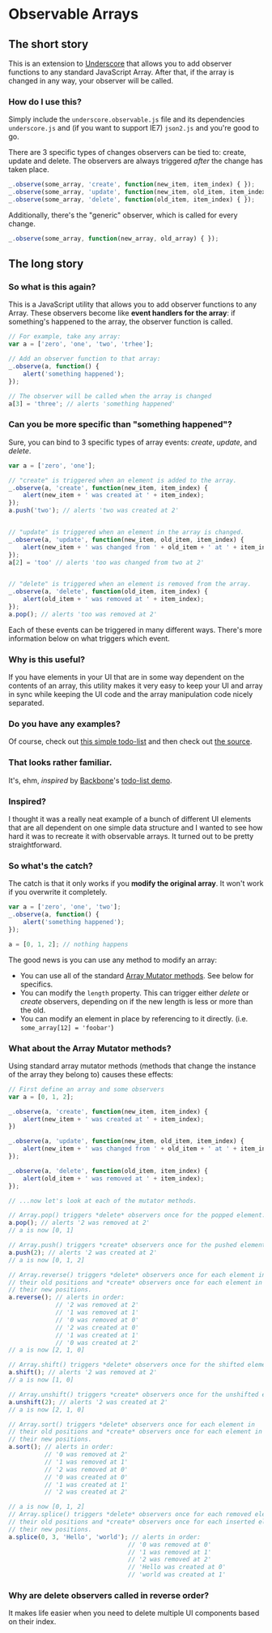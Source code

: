 # Observable Arrays

## The short story

This is an extension to [Underscore](http://documentcloud.github.com/underscore/) that allows you to add observer functions to any standard JavaScript Array. After that, if the array is changed in any way, your observer will be called.

### How do I use this?

Simply include the `underscore.observable.js` file and its dependencies `underscore.js` and (if you want to support IE7) `json2.js` and you're good to go.

There are 3 specific types of changes observers can be tied to: create, update and delete. The observers are always triggered *after* the change has taken place.

```javascript
_.observe(some_array, 'create', function(new_item, item_index) { });
_.observe(some_array, 'update', function(new_item, old_item, item_index) { });
_.observe(some_array, 'delete', function(old_item, item_index) { });
```

Additionally, there's the "generic" observer, which is called for every change.

```javascript
_.observe(some_array, function(new_array, old_array) { });
```

## The long story

### So what is this again?

This is a JavaScript utility that allows you to add observer functions to any Array. These observers become like **event handlers for the array**: if something's happened to the array, the observer function is called.

```javascript
// For example, take any array:
var a = ['zero', 'one', 'two', 'trhee'];

// Add an observer function to that array:
_.observe(a, function() {
    alert('something happened');
});

// The observer will be called when the array is changed
a[3] = 'three'; // alerts 'something happened'
```

### Can you be more specific than "something happened"?

Sure, you can bind to 3 specific types of array events: *create*, *update*, and *delete*.

```javascript
var a = ['zero', 'one'];

// "create" is triggered when an element is added to the array.
_.observe(a, 'create', function(new_item, item_index) {
    alert(new_item + ' was created at ' + item_index);
});
a.push('two'); // alerts 'two was created at 2'


// "update" is triggered when an element in the array is changed.
_.observe(a, 'update', function(new_item, old_item, item_index) {
    alert(new_item + ' was changed from ' + old_item + ' at ' + item_index);
});
a[2] = 'too' // alerts 'too was changed from two at 2'


// "delete" is triggered when an element is removed from the array.
_.observe(a, 'delete', function(old_item, item_index) {
    alert(old_item + ' was removed at ' + item_index);
});
a.pop(); // alerts 'too was removed at 2'
```

Each of these events can be triggered in many different ways. There's more information below on what triggers which event.

### Why is this useful?

If you have elements in your UI that are in some way dependent on the contents of an array, this utility makes it very easy to keep your UI and array in sync while keeping the UI code and the array manipulation code nicely separated.

### Do you have any examples?

Of course, check out [this simple todo-list](http://experiments.mennovanslooten.nl/2011/observable-arrays/todo.html) and then check out [the source](https://github.com/mennovanslooten/Observable-Arrays/blob/master/js/todo.js).

### That looks rather familiar.

It's, ehm, *inspired* by [Backbone](http://backbonejs.org/)'s [todo-list demo](http://backbonejs.org/examples/todos/index.html).  

### Inspired?

I thought it was a really neat example of a bunch of different UI elements that are all dependent on one simple data structure and I wanted to see how hard it was to recreate it with observable arrays. It turned out to be pretty straightforward.

### So what's the catch?

The catch is that it only works if you **modify the original array**. It won't work if you overwrite it completely.

```javascript
var a = ['zero', 'one', 'two'];
_.observe(a, function() {
    alert('something happened');
});

a = [0, 1, 2]; // nothing happens
```

The good news is you can use any method to modify an array:

* You can use all  of the standard [Array Mutator methods](https://developer.mozilla.org/en/JavaScript/Reference/Global_Objects/Array#Mutator_methods). See below for specifics.
* You can modify the `length` property. This can trigger either *delete* or *create* observers, depending on if the new length is less or more than the old.
* You can modify an element in place by referencing to it directly. (i.e. `some_array[12] = 'foobar'`)

### What about the Array Mutator methods?

Using standard array mutator methods (methods that change the instance of the
array they belong to) causes these effects:

```javascript
// First define an array and some observers
var a = [0, 1, 2];

_.observe(a, 'create', function(new_item, item_index) {
    alert(new_item + ' was created at ' + item_index);
})

_.observe(a, 'update', function(new_item, old_item, item_index) {
    alert(new_item + ' was changed from ' + old_item + ' at ' + item_index);
});

_.observe(a, 'delete', function(old_item, item_index) {
    alert(old_item + ' was removed at ' + item_index);
});

// ...now let's look at each of the mutator methods.

// Array.pop() triggers *delete* observers once for the popped element:
a.pop(); // alerts '2 was removed at 2'
// a is now [0, 1]

// Array.push() triggers *create* observers once for the pushed element.
a.push(2); // alerts '2 was created at 2'
// a is now [0, 1, 2]

// Array.reverse() triggers *delete* observers once for each element in
// their old positions and *create* observers once for each element in
// their new positions.
a.reverse(); // alerts in order:
             // '2 was removed at 2'
             // '1 was removed at 1'
             // '0 was removed at 0'
             // '2 was created at 0'
             // '1 was created at 1'
             // '0 was created at 2'
// a is now [2, 1, 0]

// Array.shift() triggers *delete* observers once for the shifted element:
a.shift(); // alerts '2 was removed at 2'
// a is now [1, 0]

// Array.unshift() triggers *create* observers once for the unshifted element.
a.unshift(2); // alerts '2 was created at 2'
// a is now [2, 1, 0]

// Array.sort() triggers *delete* observers once for each element in
// their old positions and *create* observers once for each element in
// their new positions.
a.sort(); // alerts in order:
          // '0 was removed at 2'
          // '1 was removed at 1'
          // '2 was removed at 0'
          // '0 was created at 0'
          // '1 was created at 1'
          // '2 was created at 2'

// a is now [0, 1, 2]
// Array.splice() triggers *delete* observers once for each removed element in
// their old positions and *create* observers once for each inserted element in
// their new positions.
a.splice(0, 3, 'Hello', 'world'); // alerts in order:
                                 // '0 was removed at 0'
                                 // '1 was removed at 1'
                                 // '2 was removed at 2'
                                 // 'Hello was created at 0'
                                 // 'world was created at 1'
```


### Why are delete observers called in reverse order?

It makes life easier when you need to delete multiple UI components based on their index.

